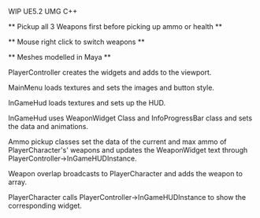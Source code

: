 WIP UE5.2 UMG C++


** Pickup all 3 Weapons first before picking up ammo or health **

** Mouse right click to switch weapons **

** Meshes modelled in Maya **



PlayerController creates the widgets and adds to the viewport.

MainMenu loads textures and sets the images and button style.

InGameHud loads textures and sets up the HUD.

InGameHud uses WeaponWidget Class and InfoProgressBar class and sets the data and animations.

Ammo pickup classes set the data of the current and max ammo of PlayerCharacter's' weapons and
updates the WeaponWidget text through PlayerController->InGameHUDInstance.

Weapon overlap broadcasts to PlayerCharacter and adds the weapon to array.

PlayerCharacter calls PlayerController->InGameHUDInstance to show the corresponding widget.
